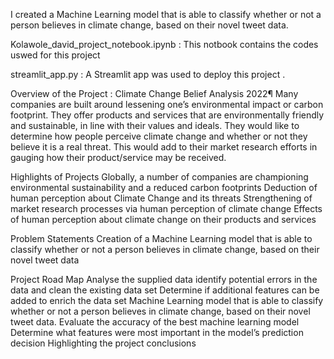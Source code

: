 I created a Machine Learning model that is able to classify whether or not a person believes in climate change, based on their novel tweet data.

Kolawole_david_project_notebook.ipynb : This notbook contains the codes uswed for this project 

streamlit_app.py : A Streamlit app was used to deploy this project .

Overview of the Project : Climate Change Belief Analysis 2022¶
Many companies are built around lessening one’s environmental impact or carbon footprint. They offer products and services that are environmentally friendly and sustainable, in line with their values and ideals. They would like to determine how people perceive climate change and whether or not they believe it is a real threat. This would add to their market research efforts in gauging how their product/service may be received.



Highlights of Projects
Globally, a number of companies are championing environmental sustainability and a reduced carbon footprints
Deduction of human perception about Climate Change and its threats
Strengthening of market research processes via human perception of climate change
Effects of human perception about climate change on their products and services

Problem Statements
Creation of a Machine Learning model that is able to classify whether or not a person believes in climate change, based on their novel tweet data

Project Road Map
Analyse the supplied data
identify potential errors in the data and clean the existing data set
Determine if additional features can be added to enrich the data set
Machine Learning model that is able to classify whether or not a person believes in climate change, based on their novel tweet data.
Evaluate the accuracy of the best machine learning model
Determine what features were most important in the model’s prediction decision
Highlighting the project conclusions
